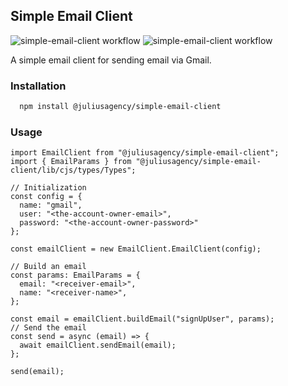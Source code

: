 ## Simple Email Client
![simple-email-client workflow](https://github.com/juliusagency/jla-node-monorepo/actions/workflows/simple-email-client-test.yaml/badge.svg)
![simple-email-client workflow](https://github.com/juliusagency/jla-node-monorepo/actions/workflows/simple-email-client-github.yaml/badge.svg)

A simple email client for sending email via Gmail.

### Installation
```bash
  npm install @juliusagency/simple-email-client
```
### Usage
```
import EmailClient from "@juliusagency/simple-email-client";
import { EmailParams } from "@juliusagency/simple-email-client/lib/cjs/types/Types";

// Initialization
const config = {
  name: "gmail",
  user: "<the-account-owner-email>",
  password: "<the-account-owner-password>"
};

const emailClient = new EmailClient.EmailClient(config);

// Build an email
const params: EmailParams = {
  email: "<receiver-email>",
  name: "<receiver-name>",
};

const email = emailClient.buildEmail("signUpUser", params);
// Send the email
const send = async (email) => {
  await emailClient.sendEmail(email);    
};

send(email);
```